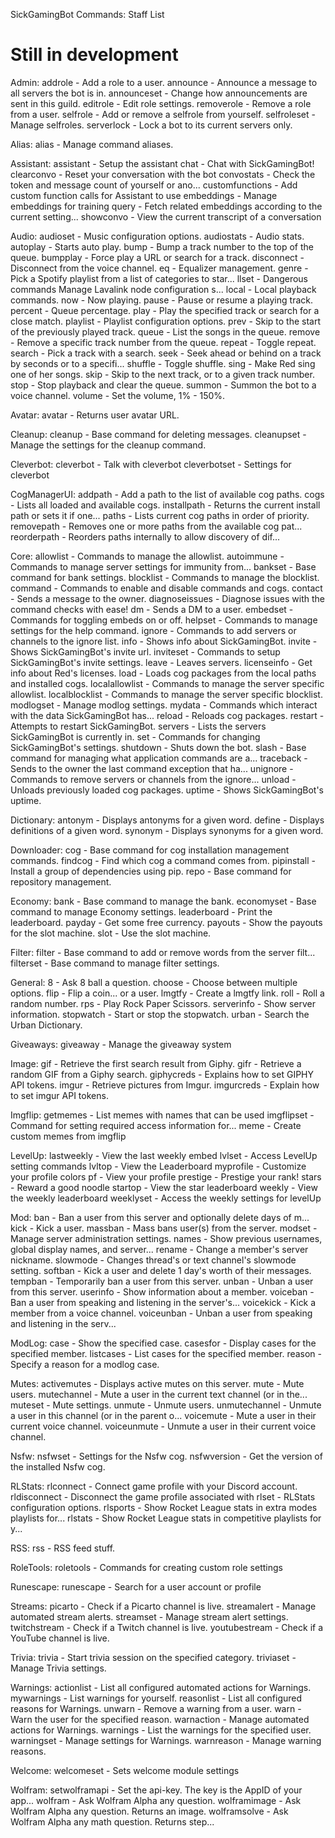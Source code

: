 SickGamingBot Commands: Staff List
# Still in development

Admin:
addrole - Add a role to a user.
announce - Announce a message to all servers the bot is in.
announceset - Change how announcements are sent in this guild.
editrole - Edit role settings.
removerole - Remove a role from a user.
selfrole - Add or remove a selfrole from yourself.
selfroleset - Manage selfroles.
serverlock - Lock a bot to its current servers only.

Alias:
alias - Manage command aliases.

Assistant:
assistant - Setup the assistant
chat - Chat with SickGamingBot!
clearconvo - Reset your conversation with the bot
convostats - Check the token and message count of yourself or ano...
customfunctions - Add custom function calls for Assistant to use
embeddings - Manage embeddings for training
query - Fetch related embeddings according to the current setting...
showconvo - View the current transcript of a conversation

Audio:
audioset - Music configuration options.
audiostats - Audio stats.
autoplay - Starts auto play.
bump - Bump a track number to the top of the queue.
bumpplay - Force play a URL or search for a track.
disconnect - Disconnect from the voice channel.
eq - Equalizer management.
genre - Pick a Spotify playlist from a list of categories to star...
llset - Dangerous commands Manage Lavalink node configuration s...
local - Local playback commands.
now - Now playing.
pause - Pause or resume a playing track.
percent - Queue percentage.
play - Play the specified track or search for a close match.
playlist - Playlist configuration options.
prev - Skip to the start of the previously played track.
queue - List the songs in the queue.
remove - Remove a specific track number from the queue.
repeat - Toggle repeat.
search - Pick a track with a search.
seek - Seek ahead or behind on a track by seconds or to a specifi...
shuffle - Toggle shuffle.
sing - Make Red sing one of her songs.
skip - Skip to the next track, or to a given track number.
stop - Stop playback and clear the queue.
summon - Summon the bot to a voice channel.
volume - Set the volume, 1% - 150%.

Avatar:
avatar - Returns user avatar URL.

Cleanup:
cleanup - Base command for deleting messages.
cleanupset - Manage the settings for the cleanup command.

Cleverbot:
cleverbot - Talk with cleverbot
cleverbotset - Settings for cleverbot

CogManagerUI:
addpath - Add a path to the list of available cog paths.
cogs - Lists all loaded and available cogs.
installpath - Returns the current install path or sets it if one...
paths - Lists current cog paths in order of priority.
removepath - Removes one or more paths from the available cog pat...
reorderpath - Reorders paths internally to allow discovery of dif...

Core:
allowlist - Commands to manage the allowlist.
autoimmune - Commands to manage server settings for immunity from...
bankset - Base command for bank settings.
blocklist - Commands to manage the blocklist.
command - Commands to enable and disable commands and cogs.
contact - Sends a message to the owner.
diagnoseissues - Diagnose issues with the command checks with ease!
dm - Sends a DM to a user.
embedset - Commands for toggling embeds on or off.
helpset - Commands to manage settings for the help command.
ignore - Commands to add servers or channels to the ignore list.
info - Shows info about SickGamingBot.
invite - Shows SickGamingBot's invite url.
inviteset - Commands to setup SickGamingBot's invite settings.
leave - Leaves servers.
licenseinfo - Get info about Red's licenses.
load - Loads cog packages from the local paths and installed cogs.
localallowlist - Commands to manage the server specific allowlist.
localblocklist - Commands to manage the server specific blocklist.
modlogset - Manage modlog settings.
mydata - Commands which interact with the data SickGamingBot has...
reload - Reloads cog packages.
restart - Attempts to restart SickGamingBot.
servers - Lists the servers SickGamingBot is currently in.
set - Commands for changing SickGamingBot's settings.
shutdown - Shuts down the bot.
slash - Base command for managing what application commands are a...
traceback - Sends to the owner the last command exception that ha...
unignore - Commands to remove servers or channels from the ignore...
unload - Unloads previously loaded cog packages.
uptime - Shows SickGamingBot's uptime.

Dictionary:
antonym - Displays antonyms for a given word.
define - Displays definitions of a given word.
synonym - Displays synonyms for a given word.

Downloader:
cog - Base command for cog installation management commands.
findcog - Find which cog a command comes from.
pipinstall - Install a group of dependencies using pip.
repo - Base command for repository management.

Economy:
bank - Base command to manage the bank.
economyset - Base command to manage Economy settings.
leaderboard - Print the leaderboard.
payday - Get some free currency.
payouts - Show the payouts for the slot machine.
slot - Use the slot machine.

Filter:
filter - Base command to add or remove words from the server filt...
filterset - Base command to manage filter settings.

General:
8 - Ask 8 ball a question.
choose - Choose between multiple options.
flip - Flip a coin... or a user.
lmgtfy - Create a lmgtfy link.
roll - Roll a random number.
rps - Play Rock Paper Scissors.
serverinfo - Show server information.
stopwatch - Start or stop the stopwatch.
urban - Search the Urban Dictionary.

Giveaways:
giveaway - Manage the giveaway system

Image:
gif - Retrieve the first search result from Giphy.
gifr - Retrieve a random GIF from a Giphy search.
giphycreds - Explains how to set GIPHY API tokens.
imgur - Retrieve pictures from Imgur.
imgurcreds - Explain how to set imgur API tokens.

Imgflip:
getmemes - List memes with names that can be used
imgflipset - Command for setting required access information for...
meme - Create custom memes from imgflip

LevelUp:
lastweekly - View the last weekly embed
lvlset - Access LevelUp setting commands
lvltop - View the Leaderboard
myprofile - Customize your profile colors
pf - View your profile
prestige - Prestige your rank!
stars - Reward a good noodle
startop - View the star leaderboard
weekly - View the weekly leaderboard
weeklyset - Access the weekly settings for levelUp

Mod:
ban - Ban a user from this server and optionally delete days of m...
kick - Kick a user.
massban - Mass bans user(s) from the server.
modset - Manage server administration settings.
names - Show previous usernames, global display names, and server...
rename - Change a member's server nickname.
slowmode - Changes thread's or text channel's slowmode setting.
softban - Kick a user and delete 1 day's worth of their messages.
tempban - Temporarily ban a user from this server.
unban - Unban a user from this server.
userinfo - Show information about a member.
voiceban - Ban a user from speaking and listening in the server's...
voicekick - Kick a member from a voice channel.
voiceunban - Unban a user from speaking and listening in the serv...

ModLog:
case - Show the specified case.
casesfor - Display cases for the specified member.
listcases - List cases for the specified member.
reason - Specify a reason for a modlog case.

Mutes:
activemutes - Displays active mutes on this server.
mute - Mute users.
mutechannel - Mute a user in the current text channel (or in the...
muteset - Mute settings.
unmute - Unmute users.
unmutechannel - Unmute a user in this channel (or in the parent o...
voicemute - Mute a user in their current voice channel.
voiceunmute - Unmute a user in their current voice channel.

Nsfw:
nsfwset - Settings for the Nsfw cog.
nsfwversion - Get the version of the installed Nsfw cog.

RLStats:
rlconnect - Connect game profile with your Discord account.
rldisconnect - Disconnect the game profile associated with
rlset - RLStats configuration options.
rlsports - Show Rocket League stats in extra modes playlists for...
rlstats - Show Rocket League stats in competitive playlists for y...

RSS:
rss - RSS feed stuff.

RoleTools:
roletools - Commands for creating custom role settings

Runescape:
runescape - Search for a user account or profile

Streams:
picarto - Check if a Picarto channel is live.
streamalert - Manage automated stream alerts.
streamset - Manage stream alert settings.
twitchstream - Check if a Twitch channel is live.
youtubestream - Check if a YouTube channel is live.

Trivia:
trivia - Start trivia session on the specified category.
triviaset - Manage Trivia settings.

Warnings:
actionlist - List all configured automated actions for Warnings.
mywarnings - List warnings for yourself.
reasonlist - List all configured reasons for Warnings.
unwarn - Remove a warning from a user.
warn - Warn the user for the specified reason.
warnaction - Manage automated actions for Warnings.
warnings - List the warnings for the specified user.
warningset - Manage settings for Warnings.
warnreason - Manage warning reasons.

Welcome:
welcomeset - Sets welcome module settings

Wolfram:
setwolframapi - Set the api-key. The key is the AppID of your app...
wolfram - Ask Wolfram Alpha any question.
wolframimage - Ask Wolfram Alpha any question. Returns an image.
wolframsolve - Ask Wolfram Alpha any math question. Returns step...